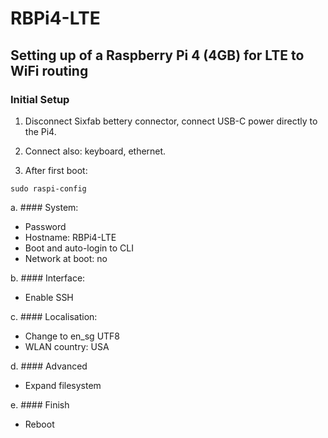 # RBPi4-LTE
## Setting up of a Raspberry Pi 4 (4GB) for LTE to WiFi routing

### Initial Setup
1. Disconnect Sixfab bettery connector, connect USB-C power directly to the Pi4.
2. Connect also: keyboard, ethernet.

3. After first boot:
```shell
sudo raspi-config
```

a. #### System:
* Password
* Hostname: RBPi4-LTE
* Boot and auto-login to CLI
* Network at boot: no

b. #### Interface:
* Enable SSH

c. #### Localisation:
* Change to en_sg UTF8
* WLAN country: USA

d. #### Advanced
* Expand filesystem

e. #### Finish
* Reboot

